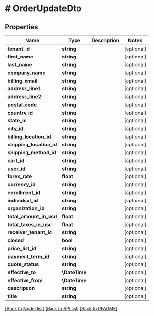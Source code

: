 # # OrderUpdateDto

## Properties

Name | Type | Description | Notes
------------ | ------------- | ------------- | -------------
**tenant_id** | **string** |  | [optional]
**first_name** | **string** |  | [optional]
**last_name** | **string** |  | [optional]
**company_name** | **string** |  | [optional]
**billing_email** | **string** |  | [optional]
**address_line1** | **string** |  | [optional]
**address_line2** | **string** |  | [optional]
**postal_code** | **string** |  | [optional]
**country_id** | **string** |  | [optional]
**state_id** | **string** |  | [optional]
**city_id** | **string** |  | [optional]
**billing_location_id** | **string** |  | [optional]
**shipping_location_id** | **string** |  | [optional]
**shipping_method_id** | **string** |  | [optional]
**cart_id** | **string** |  | [optional]
**user_id** | **string** |  | [optional]
**forex_rate** | **float** |  | [optional]
**currency_id** | **string** |  | [optional]
**enrollment_id** | **string** |  | [optional]
**individual_id** | **string** |  | [optional]
**organization_id** | **string** |  | [optional]
**total_amount_in_usd** | **float** |  | [optional]
**total_taxes_in_usd** | **float** |  | [optional]
**receiver_tenant_id** | **string** |  | [optional]
**closed** | **bool** |  | [optional]
**price_list_id** | **string** |  | [optional]
**payment_term_id** | **string** |  | [optional]
**quote_status** | **string** |  | [optional]
**effective_to** | **\DateTime** |  | [optional]
**effective_from** | **\DateTime** |  | [optional]
**description** | **string** |  | [optional]
**title** | **string** |  | [optional]

[[Back to Model list]](../../README.md#models) [[Back to API list]](../../README.md#endpoints) [[Back to README]](../../README.md)
